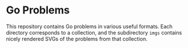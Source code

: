 # Go Problems

This repository contains Go problems in various useful formats.  Each
directory corresponds to a collection, and the subdirectory `imgs`
contains nicely rendered SVGs of the problems from that collection.
